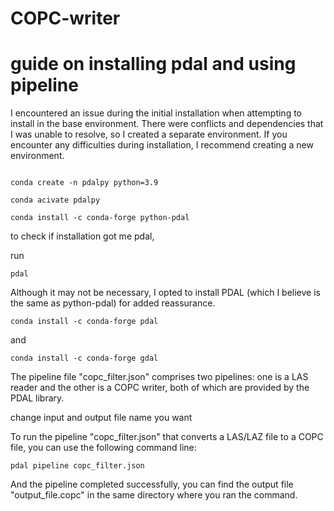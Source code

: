 # COPC-writer

# guide on installing pdal and using pipeline 

I encountered an issue during the initial installation when attempting to install in the base environment. There were conflicts and dependencies that I was unable to resolve, so I created a separate environment. 
If you encounter any difficulties during installation, I recommend creating a new environment.

```console

conda create -n pdalpy python=3.9

conda acivate pdalpy

conda install -c conda-forge python-pdal

 ```

to check if installation got me pdal, 

run 
```console
pdal
```

Although it may not be necessary, I opted to install PDAL (which I believe is the same as python-pdal) for added reassurance.

```console
conda install -c conda-forge pdal
```
and 

```console
conda install -c conda-forge gdal
```

The pipeline file "copc_filter.json" comprises two pipelines: one is a LAS reader and the other is a COPC writer, both of which are provided by the PDAL library.

change input and output file name you want 

To run the pipeline "copc_filter.json" that converts a LAS/LAZ file to a COPC file, you can use the following command line:


```console
pdal pipeline copc_filter.json
```

And the pipeline completed successfully, you can find the output file "output_file.copc" in the same directory where you ran the command.
